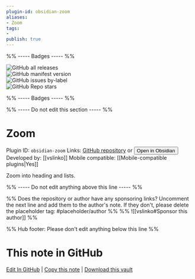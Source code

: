 ```yaml
---
plugin-id: obsidian-zoom
aliases:
- Zoom
tags: 
- 
publish: true
---
```


%% ----- Badges ----- %%

![GitHub all releases](https://img.shields.io/github/downloads/vslinko/obsidian-zoom/total?color=573E7A&logo=github&style=for-the-badge)   
![GitHub manifest version](https://img.shields.io/github/manifest-json/v/vslinko/obsidian-zoom?color=573E7A&logo=github&style=for-the-badge)   
![GitHub issues by-label](https://img.shields.io/github/issues/vslinko/obsidian-zoom/help%20wanted?color=573E7A&logo=github&style=for-the-badge)   
![GitHub Repo stars](https://img.shields.io/github/stars/vslinko/obsidian-zoom?color=573E7A&logo=github&style=for-the-badge)

%% ----- Badges ----- %%

%% ----- Do not edit this section ----- %%

# Zoom

Plugin ID: `obsidian-zoom`
Links: [GitHub repository](https://github.com/vslinko/obsidian-zoom) or [<button id=HH>Open in Obsidian</button>](obsidian://show-plugin?id=obsidian-zoom)
Developed by: [[vslinko]]
Mobile compatible: [[Mobile-compatible plugins|Yes]]

Zoom into heading and lists.

%% ----- Do not edit anything above this line ----- %% 

%% Does the repository or author have any sponsoring links? Uncomment the next line and add them to the author's note. If they don't, please delete the placeholder tag: #placeholder/author %%
%% ![[vslinko#Sponsor this author]] %%

%% Hub footer: Please don't edit anything below this line %%

# This note in GitHub

<span class="git-footer">[Edit In GitHub](https://github.dev/obsidian-community/obsidian-hub/blob/main/02%20-%20Community%20Expansions/02.05%20All%20Community%20Expansions/Plugins/obsidian-zoom.md "git-hub-edit-note") | [Copy this note](https://raw.githubusercontent.com/obsidian-community/obsidian-hub/main/02%20-%20Community%20Expansions/02.05%20All%20Community%20Expansions/Plugins/obsidian-zoom.md "git-hub-copy-note") | [Download this vault](https://github.com/obsidian-community/obsidian-hub/archive/refs/heads/main.zip "git-hub-download-vault") </span>
